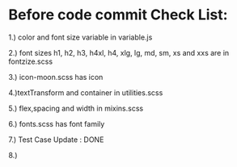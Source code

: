 # Before code commit Check List:

1.) color and font size variable in  variable.js

2.) font sizes h1, h2, h3, h4xl, h4, xlg, lg, md, sm, xs and xxs are in fontzize.scss

3.) icon-moon.scss has icon

4.)textTransform and container in utilities.scss

5.) flex,spacing and width in mixins.scss

6.) fonts.scss has font family

7.) Test Case Update : DONE

8.) 

